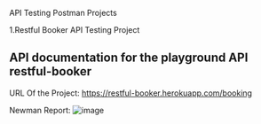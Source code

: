 API Testing Postman Projects

1.Restful Booker API Testing Project

 ## API documentation for the playground API restful-booker ##

 URL Of the Project:
https://restful-booker.herokuapp.com/booking

Newman Report:
![image](https://github.com/MARSHUKA/API-Testing-Postman-Projects/assets/129719844/eb0df984-b301-4fc1-8986-84da14757784)









